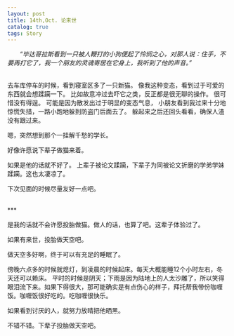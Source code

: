 ```yaml
---
layout: post
title: 14th,Oct. 论来世
catalog: true  
tags: Story
---
```


&emsp;&emsp;*“毕达哥拉斯看到一只被人鞭打的小狗便起了怜悯之心，对那人说：住手，不要再打它了，我一个朋友的灵魂寄居在它身上，我听到了他的声音。”*

<br/>
去车库停车的时候，看到寝室区多了一只新猫。
像我这种变态，看到过于可爱的东西就会想蹂躏一下。
比如故意冲过去吓它之类，反正都是很无聊的操作。
很可惜没有得逞。
可能是因为散发出过于明显的变态气息，
小朋友看到我过来十分地惊慌失措，一路小跑地躲到防盗门后面去了。
躲起来之后还回头看看，确保人渣没有跟过来。

嗯，突然想到那个一挂解千愁的学长。

好像许愿说下辈子做猫来着。

如果是他的话就不好了。
上辈子被论文蹂躏，下辈子为同被论文折磨的学弟学妹蹂躏。这也太凄凉了。

下次见面的时候尽量友好一点吧。


<br/>
***

是我的话就不会许愿投胎做猫。做人的话，也算了吧。这辈子体验过了。

如果有来世，投胎做天空吧。

做天空多好啊，终于可以有充足的睡眠了。

傍晚六点多的时候就熄灯，到凌晨的时候起床。每天大概能睡12个小时左右，冬天还可以赖床。
平时的时候是阴天；下雨是因为陆地上的人太沙雕了，所以笑得眼泪流下来。如果下得很大，那可能确实是有点伤心的样子，拜托帮我带份咖喱饭。咖喱饭很好吃的。吃咖喱很快乐。

如果看到讨厌的人，就努力放晴把他晒黑。

不错不错。下辈子投胎做天空吧。

<br/>




